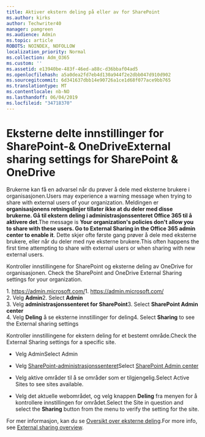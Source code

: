 ```yaml
---
title: Aktiver ekstern deling på eller av for SharePoint
ms.author: kirks
author: Techwriter40
manager: pamgreen
ms.audience: Admin
ms.topic: article
ROBOTS: NOINDEX, NOFOLLOW
localization_priority: Normal
ms.collection: Adm_O365
ms.custom: ''
ms.assetid: e13940be-483f-46ed-a88c-d36bbaf04ad5
ms.openlocfilehash: a5a0dea2fd7eb4d130a944f2e2dbb047d910d902
ms.sourcegitcommit: 6d341637dbb14e90726a1ce1d68f077ace9bb765
ms.translationtype: MT
ms.contentlocale: nb-NO
ms.lasthandoff: 06/04/2019
ms.locfileid: "34718370"
---
```

# <a name="external-sharing-settings-for-sharepoint--onedrive"></a><span data-ttu-id="c5392-102">Eksterne delte innstillinger for SharePoint-& OneDrive</span><span class="sxs-lookup"><span data-stu-id="c5392-102">External sharing settings for SharePoint & OneDrive</span></span>

<span data-ttu-id="c5392-103">Brukerne kan få en advarsel når du prøver å dele med eksterne brukere i organisasjonen.</span><span class="sxs-lookup"><span data-stu-id="c5392-103">Users may experience a warning message when trying to share with external users of your organization.</span></span> <span data-ttu-id="c5392-104">Meldingen er **organisasjonens retningslinjer tillater ikke at du deler med disse brukerne. Gå til ekstern deling i administrasjonssenteret Office 365 til å aktivere det**.</span><span class="sxs-lookup"><span data-stu-id="c5392-104">The message is **Your organization's policies don't allow you to share with these users. Go to External Sharing in the Office 365 admin center to enable it**.</span></span> <span data-ttu-id="c5392-105">Dette skjer ofte første gang prøver å dele med eksterne brukere, eller når du deler med nye eksterne brukere.</span><span class="sxs-lookup"><span data-stu-id="c5392-105">This often happens the first time attempting to share with external users or when sharing with new external users.</span></span>

<span data-ttu-id="c5392-106">Kontroller innstillingene for SharePoint og eksterne deling av OneDrive for organisasjonen.&nbsp;</strong></span><span class="sxs-lookup"><span data-stu-id="c5392-106">Check the SharePoint and OneDrive External Sharing settings for your organization.&nbsp;</strong></span></span></p> <p><span data-ttu-id="c5392-107">1.&nbsp;<a href="https://admin.microsoft.com/AdminPortal/Home#/homepage">https://admin.microsoft.com/</a></span><span class="sxs-lookup"><span data-stu-id="c5392-107">1.&nbsp;<a href="https://admin.microsoft.com/AdminPortal/Home#/homepage">https://admin.microsoft.com/</a></span></span><br /><span data-ttu-id="c5392-108">2. Velg <strong>Admin</strong></span><span class="sxs-lookup"><span data-stu-id="c5392-108">2. Select <strong>Admin</strong></span></span><br /><span data-ttu-id="c5392-109">3. Velg <strong>administrasjonssenteret for SharePoint</strong></span><span class="sxs-lookup"><span data-stu-id="c5392-109">3. Select <strong>SharePoint Admin center</strong></span></span><br /><span data-ttu-id="c5392-110">4. Velg <strong>Deling</strong> å se eksterne innstillinger for deling</span><span class="sxs-lookup"><span data-stu-id="c5392-110">4. Select <strong>Sharing</strong> to see the External sharing settings</span></span>

<span data-ttu-id="c5392-111">Kontroller innstillingene for ekstern deling for et bestemt område.</span><span class="sxs-lookup"><span data-stu-id="c5392-111">Check the External Sharing settings for a specific site.</span></span>

- <span data-ttu-id="c5392-112">Velg Admin</span><span class="sxs-lookup"><span data-stu-id="c5392-112">Select Admin</span></span>

- <span data-ttu-id="c5392-113">Velg [SharePoint-administrasjonssenteret](https://admin.microsoft.com/AdminPortal/Home#/homepage">https://admin.microsoft.com/)</span><span class="sxs-lookup"><span data-stu-id="c5392-113">Select [SharePoint Admin center](https://admin.microsoft.com/AdminPortal/Home#/homepage">https://admin.microsoft.com/)</span></span>

- <span data-ttu-id="c5392-114">Velg aktive områder til å se områder som er tilgjengelig.</span><span class="sxs-lookup"><span data-stu-id="c5392-114">Select Active Sites to see sites available.</span></span>
- <span data-ttu-id="c5392-115">Velg det aktuelle webområdet, og velg knappen **Deling** fra menyen for å kontrollere innstillingen for området.</span><span class="sxs-lookup"><span data-stu-id="c5392-115">Select the Site in question and select the **Sharing** button from the menu to verify the setting for the site.</span></span>

<span data-ttu-id="c5392-116">For mer informasjon, kan du se [Oversikt over eksterne deling](https://docs.microsoft.com/en-us/sharepoint/external-sharing-overview).</span><span class="sxs-lookup"><span data-stu-id="c5392-116">For more info, see [External sharing overview](https://docs.microsoft.com/en-us/sharepoint/external-sharing-overview).</span></span>